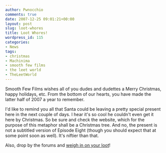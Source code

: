 ```yaml
---
author: Pwnocchio
comments: true
date: 2007-12-25 09:01:21+00:00
layout: post
slug: loot-whores
title: Loot Whores!
wordpress_id: 115
categories:
- News
tags:
- christmas
- Machinima
- smooth few films
- the leet world
- TheLeetWorld
---
```


Smooth Few Films wishes all of you dudes and dudettes a Merry Christmas, happy holidays, etc.  From the bottom of our hearts, you have made the latter half of 2007 a year to remember.

I'd like to remind you all that Santa could be leaving a pretty special present here in the next couple of days.  I hear it's so cool he couldn't even get it here by Christmas.  So be sure and check the website, which for the purpose of this metaphor shall be a Christmas tree.  And no, the present is not a subtitled version of Episode Eight (though you should expect that at some point soon as well).  It's niftier than that.

Also, drop by the forums and [weigh in on your loot](http://www.smoothfewfilms.com/forum/viewtopic.php?f=26&t=376)!
